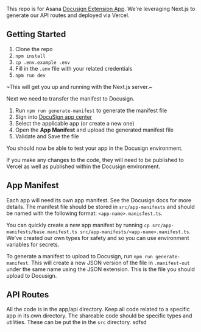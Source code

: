This repo is for Asana [Docusign Extension App](https://developers.docusign.com/extension-apps/overview/). We're leveraging Next.js to generate our API routes and deployed via Vercel.

## Getting Started

1. Clone the repo
2. `npm install`
3. `cp .env.example .env`
4. Fill in the `.env` file with your related credentials
5. `npm run dev`

~This will get you up and running with the Next.js server.~

Next we need to transfer the manifest to Docusign.

1. Run `npm run generate-manifest` to generate the manifest file
2. Sign into [DocuSign app center](https://devconsole.docusign.com/apps)
3. Select the applicable app (or create a new one)
4. Open the **App Manifest** and upload the generated manifest file
5. Validate and Save the file

You should now be able to test your app in the Docusign environment.

If you make any changes to the code, they will need to be published to Vercel as well as published within the Docusign environment.

## App Manifest

Each app will need its own app manifest. See the Docusign docs for more details. The manifest file should be stored in `src/app-manifests` and should be named with the following format: `<app-name>.manisfest.ts`.

You can quickly create a new app manifest by running `cp src/app-manifests/base.manifest.ts src/app-manifests/<app-name>.manifest.ts`. We've created our own types for safety and so you can use environment variables for secrets.

To generate a manifest to upload to Docusign, run `npm run generate-manifest`. This will create a new JSON version of the file in `.manifest-out` under the same name using the JSON extension. This is the file you should upload to Docusign.

## API Routes

All the code is in the app/api directory. Keep all code related to a specific app in its own directory. The shareable code should be specific types and utilities. These can be put the in the `src` directory.
sdfsd
